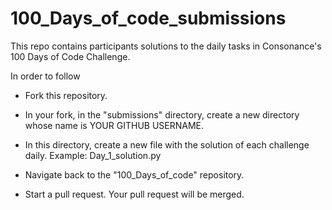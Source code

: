 # 100_Days_of_code_submissions

This repo contains participants solutions to the daily tasks in Consonance's 100 Days of Code Challenge.

In order to follow

- Fork this repository.

- In your fork, in the "submissions" directory, create a new directory  whose name is YOUR GITHUB USERNAME.

- In this directory, create a new file with the solution of each challenge daily. Example: Day_1_solution.py

- Navigate back to the "100_Days_of_code" repository.

- Start a pull request. Your pull request will be merged.



